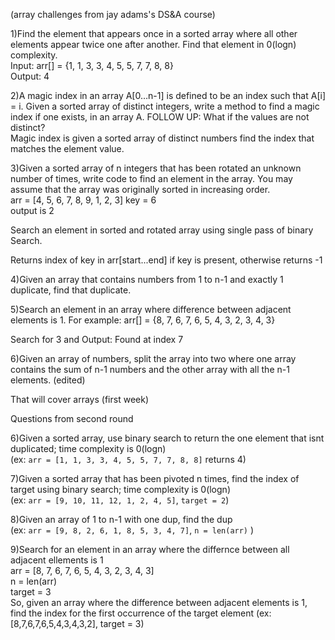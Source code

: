 (array challenges from jay adams's DS&A course)

1)Find the element that appears once in a sorted array where all other elements appear twice one after another. Find that element in 0(logn) complexity.  
Input:   arr[] = {1, 1, 3, 3, 4, 5, 5, 7, 7, 8, 8}  
Output:  4

2)A magic index in an array A[0…n-1] is defined to be an index such that A[i] = i. Given a sorted array of distinct integers, write a method to find a magic index if one exists, in an array A. FOLLOW UP: What if the values are not distinct?  
Magic index is given a sorted array of distinct numbers find the index that matches the element value.

3)Given a sorted array of n integers that has been rotated an unknown number of times, write code to find an element in the array. You may assume that the array was originally sorted in increasing order.  
arr = [4, 5, 6, 7, 8, 9, 1, 2, 3] key = 6  
output is 2  

Search an element in sorted and rotated array using single pass of binary Search.

Returns index of key in arr[start...end] if key is present,
otherwise returns -1

4)Given an array that contains numbers from 1 to n-1 and exactly 1 duplicate, find that duplicate.

5)Search an element in an array where difference between adjacent elements is 1.
For example: arr[] = {8, 7, 6, 7, 6, 5, 4, 3, 2, 3, 4, 3}

Search for 3 and Output: Found at index 7

6)Given an array of numbers, split the array into two where one array contains the sum of n-1 numbers and the other array with all the n-1 elements. (edited)

That will cover arrays (first week)

Questions from second round

6)Given a sorted array, use binary search to return the one element that isnt duplicated; time complexity is 0(logn)  
(ex: `arr = [1, 1, 3, 3, 4, 5, 5, 7, 7, 8, 8]` returns 4)

7)Given a sorted array that has been pivoted n times, find the index of target using binary search; time complexity is 0(logn)   
(ex: `arr = [9, 10, 11, 12, 1, 2, 4, 5]`, `target = 2`)

8)Given an array of 1 to n-1 with one dup, find the dup  
(ex: `arr = [9, 8, 2, 6, 1, 8, 5, 3, 4, 7]`, `n = len(arr)` )

9)Search for an element in an array where the differnce between all adjacent ellements is 1  
arr = [8, 7, 6, 7, 6, 5, 4, 3, 2, 3, 4, 3]  
n = len(arr)  
target = 3  
So, given an array where the difference between adjacent elements is 1, find the index for the first occurrence of the target element (ex: [8,7,6,7,6,5,4,3,4,3,2], target = 3)